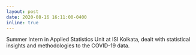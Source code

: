 ```yaml
---
layout: post
date: 2020-08-16 16:11:00-0400
inline: true
---
```


Summer Intern in Applied Statistics Unit at ISI Kolkata, dealt with statistical insights and methodologies to the COVID-19 data.  
